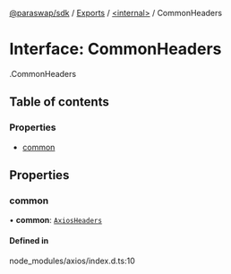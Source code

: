 [@paraswap/sdk](../README.md) / [Exports](../modules.md) / [<internal\>](../modules/internal_.md) / CommonHeaders

# Interface: CommonHeaders

[<internal>](../modules/internal_.md).CommonHeaders

## Table of contents

### Properties

- [common](internal_.CommonHeaders.md#common)

## Properties

### common

• **common**: [`AxiosHeaders`](../classes/internal_.AxiosHeaders.md)

#### Defined in

node_modules/axios/index.d.ts:10
